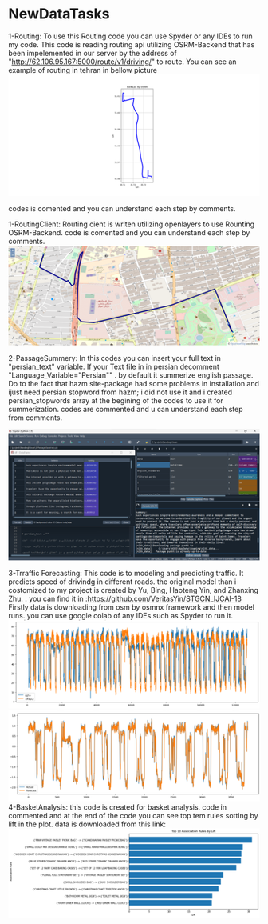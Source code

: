 # NewDataTasks

1-Routing:
To use this Routing code you can use Spyder or any IDEs to run my code. This code is reading routing api utilizing OSRM-Backend that has been impelemented in our server by the address of "http://62.106.95.167:5000/route/v1/driving/" to route.
You can see an example of routing in tehran in bellow picture
![alt text](https://github.com/Rjalalifar/NewDataTasks/blob/main/Images/RoutingResult.png)

codes is comented and you can understand each step by comments.

1-RoutingClient:
Routing cient is writen utilizing openlayers to use Rounting OSRM-Backend. code is comented and you can understand each step by comments.
![alt text](https://github.com/Rjalalifar/NewDataTasks/blob/main/Images/RoutingClient.png)

2-PassageSummery:
In this codes you can insert your full text in "persian_text" variable.
If your Text file in in persian decomment "Language_Variable="Persian"" . by default it summerize english passage.
Do to the fact that hazm site-package had some problems in installation and ijust need persian stopword from hazm; i did not use it and i created persian_stopwords array at the begining of the codes to use it for summerization.
codes are commented and u can understand each step from comments.

![alt text](https://github.com/Rjalalifar/NewDataTasks/blob/main/Images/SummaryResult.png)

3-Trraffic Forecasting: This code is to modeling and predicting traffic. It predicts speed of drivindg in different roads. the original model than i costomized to my project is created by Yu, Bing, Haoteng Yin, and Zhanxing Zhu. . you can find it in :https://github.com/VeritasYin/STGCN_IJCAI-18
Firstly data is downloading from osm by osmnx framework and then model runs. you can use google colab of any IDEs such as Spyder to run it.
![alt text](https://github.com/Rjalalifar/NewDataTasks/blob/main/Images/TrafficData.png)
![alt text](https://github.com/Rjalalifar/NewDataTasks/blob/main/Images/TrafficResult.png)
4-BasketAnalysis: this code is created for basket analysis. code in commented and at the end of the code you can see top tem rules sotting by lift in the plot. data is downloaded from this link:
![alt text](https://github.com/Rjalalifar/NewDataTasks/blob/main/Images/BasketAnalysis.png)
